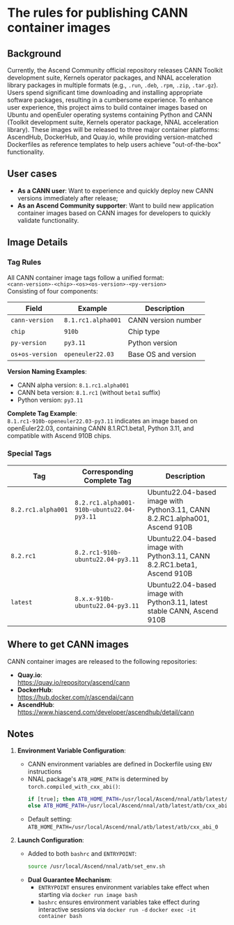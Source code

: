 # The rules for publishing CANN container images

## Background
Currently, the Ascend Community official repository releases CANN Toolkit development suite, Kernels operator packages, and NNAL acceleration library packages in multiple formats (e.g., `.run`, `.deb`, `.rpm`, `.zip`, `.tar.gz`). Users spend significant time downloading and installing appropriate software packages, resulting in a cumbersome experience. To enhance user experience, this project aims to build container images based on Ubuntu and openEuler operating systems containing Python and CANN (Toolkit development suite, Kernels operator package, NNAL acceleration library). These images will be released to three major container platforms: AscendHub, DockerHub, and Quay.io, while providing version-matched Dockerfiles as reference templates to help users achieve "out-of-the-box" functionality.

## User cases
- **As a CANN user**: Want to experience and quickly deploy new CANN versions immediately after release;
- **As an Ascend Community supporter**: Want to build new application container images based on CANN images for developers to quickly validate functionality.

## Image Details
### Tag Rules
All CANN container image tags follow a unified format:  
`<cann-version>-<chip>-<os><os-version>-<py-version>`  
Consisting of four components:

| Field           | Example            | Description              |
|-----------------|--------------------|--------------------------|
| `cann-version`  | `8.1.rc1.alpha001` | CANN version number      | 
| `chip`          | `910b`             | Chip type                |
| `py-version`    | `py3.11`           | Python version           |
| `os+os-version` | `openeuler22.03`   | Base OS and version      |

**Version Naming Examples**:
- CANN alpha version: `8.1.rc1.alpha001`
- CANN beta version: `8.1.rc1` (without `beta1` suffix)
- Python version: `py3.11`

**Complete Tag Example**:  
`8.1.rc1-910b-openeuler22.03-py3.11` indicates an image based on openEuler22.03, containing CANN 8.1.RC1.beta1, Python 3.11, and compatible with Ascend 910B chips.

### Special Tags
| Tag                | Corresponding Complete Tag                   | Description                                                                 |
|--------------------|----------------------------------------------|-----------------------------------------------------------------------------|
| `8.2.rc1.alpha001` | `8.2.rc1.alpha001-910b-ubuntu22.04-py3.11`   | Ubuntu22.04-based image with Python3.11, CANN 8.2.RC1.alpha001, Ascend 910B |
| `8.2.rc1`          | `8.2.rc1-910b-ubuntu22.04-py3.11`            | Ubuntu22.04-based image with Python3.11, CANN 8.2.RC1.beta1, Ascend 910B    |
| `latest`           | `8.x.x-910b-ubuntu22.04-py3.11`              | Ubuntu22.04-based image with Python3.11, latest stable CANN, Ascend 910B    |

## Where to get CANN images
CANN container images are released to the following repositories:
- **Quay.io**:  
  https://quay.io/repository/ascend/cann
- **DockerHub**:  
  https://hub.docker.com/r/ascendai/cann
- **AscendHub**:  
  https://www.hiascend.com/developer/ascendhub/detail/cann

## Notes
1. **Environment Variable Configuration**:
   - CANN environment variables are defined in Dockerfile using `ENV` instructions
   - NNAL package's `ATB_HOME_PATH` is determined by `torch.compiled_with_cxx_abi()`:
     ```bash
     if [true]; then ATB_HOME_PATH=/usr/local/Ascend/nnal/atb/latest/atb/cxx_abi_0
     else ATB_HOME_PATH=/usr/local/Ascend/nnal/atb/latest/atb/cxx_abi_1
     ```
   - Default setting: `ATB_HOME_PATH=/usr/local/Ascend/nnal/atb/latest/atb/cxx_abi_0`

2. **Launch Configuration**:
   - Added to both `bashrc` and `ENTRYPOINT`:
     ```bash
     source /usr/local/Ascend/nnal/atb/set_env.sh
     ```
   - **Dual Guarantee Mechanism**:
     - `ENTRYPOINT` ensures environment variables take effect when starting via `docker run image bash`
     - `bashrc` ensures environment variables take effect during interactive sessions via  `docker run -d` `docker exec -it container bash`